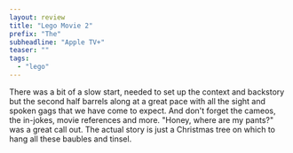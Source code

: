 ```yaml
---
layout: review
title: "Lego Movie 2"
prefix: "The"
subheadline: "Apple TV+"
teaser: ""
tags:
  - "lego"
---
```


There was a bit of a slow start, needed to set up the context and backstory but the second half barrels along at a 
great pace with all the sight and spoken gags that we have come to expect. And don't forget the cameos, the in-jokes,
movie references and more. "Honey, where are my pants?" was a great call out. The actual story is just a Christmas 
tree on which to hang all these baubles and tinsel.

